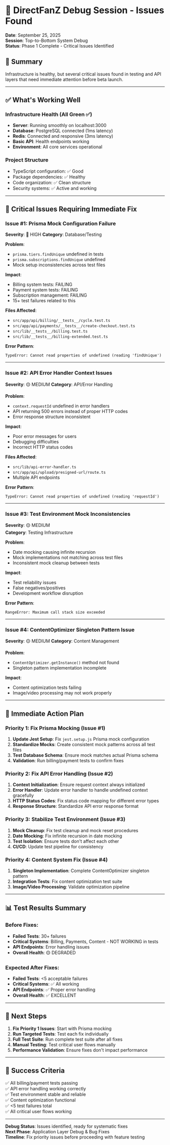 # 🐛 DirectFanZ Debug Session - Issues Found

**Date**: September 25, 2025  
**Session**: Top-to-Bottom System Debug  
**Status**: Phase 1 Complete - Critical Issues Identified

## 🎯 **Summary**
Infrastructure is healthy, but several critical issues found in testing and API layers that need immediate attention before beta launch.

---

## ✅ **What's Working Well**

### Infrastructure Health (All Green ✅)
- **Server**: Running smoothly on localhost:3000
- **Database**: PostgreSQL connected (1ms latency)
- **Redis**: Connected and responsive (3ms latency)
- **Basic API**: Health endpoints working
- **Environment**: All core services operational

### Project Structure
- TypeScript configuration: ✅ Good
- Package dependencies: ✅ Healthy
- Code organization: ✅ Clean structure
- Security systems: ✅ Active and working

---

## 🚨 **Critical Issues Requiring Immediate Fix**

### **Issue #1: Prisma Mock Configuration Failure**
**Severity**: 🔴 HIGH
**Category**: Database/Testing

**Problem**:
- `prisma.tiers.findUnique` undefined in tests
- `prisma.subscriptions.findUnique` undefined
- Mock setup inconsistencies across test files

**Impact**:
- Billing system tests: FAILING
- Payment system tests: FAILING  
- Subscription management: FAILING
- 15+ test failures related to this

**Files Affected**:
- `src/app/api/billing/__tests__/cycle.test.ts`
- `src/app/api/payments/__tests__/create-checkout.test.ts`
- `src/lib/__tests__/billing.test.ts`
- `src/lib/__tests__/billing-extended.test.ts`

**Error Pattern**:
```
TypeError: Cannot read properties of undefined (reading 'findUnique')
```

---

### **Issue #2: API Error Handler Context Issues**
**Severity**: 🟡 MEDIUM
**Category**: API/Error Handling

**Problem**:
- `context.requestId` undefined in error handlers
- API returning 500 errors instead of proper HTTP codes
- Error response structure inconsistent

**Impact**:
- Poor error messages for users
- Debugging difficulties
- Incorrect HTTP status codes

**Files Affected**:
- `src/lib/api-error-handler.ts`
- `src/app/api/upload/presigned-url/route.ts`
- Multiple API endpoints

**Error Pattern**:
```
TypeError: Cannot read properties of undefined (reading 'requestId')
```

---

### **Issue #3: Test Environment Mock Inconsistencies**
**Severity**: 🟡 MEDIUM  
**Category**: Testing Infrastructure

**Problem**:
- Date mocking causing infinite recursion
- Mock implementations not matching across test files
- Inconsistent mock cleanup between tests

**Impact**:
- Test reliability issues
- False negatives/positives
- Development workflow disruption

**Error Pattern**:
```
RangeError: Maximum call stack size exceeded
```

---

### **Issue #4: ContentOptimizer Singleton Pattern Issue**
**Severity**: 🟡 MEDIUM
**Category**: Content Management

**Problem**:
- `ContentOptimizer.getInstance()` method not found
- Singleton pattern implementation incomplete

**Impact**:
- Content optimization tests failing
- Image/video processing may not work properly

---

## 🔧 **Immediate Action Plan**

### **Priority 1: Fix Prisma Mocking (Issue #1)**
1. **Update Jest Setup**: Fix `jest.setup.js` Prisma mock configuration
2. **Standardize Mocks**: Create consistent mock patterns across all test files
3. **Test Database Schema**: Ensure mock matches actual Prisma schema
4. **Validation**: Run billing/payment tests to confirm fixes

### **Priority 2: Fix API Error Handling (Issue #2)**  
1. **Context Initialization**: Ensure request context always initialized
2. **Error Handler**: Update error handler to handle undefined context gracefully
3. **HTTP Status Codes**: Fix status code mapping for different error types
4. **Response Structure**: Standardize API error response format

### **Priority 3: Stabilize Test Environment (Issue #3)**
1. **Mock Cleanup**: Fix test cleanup and mock reset procedures
2. **Date Mocking**: Fix infinite recursion in date mocking
3. **Test Isolation**: Ensure tests don't affect each other
4. **CI/CD**: Update test pipeline for consistency

### **Priority 4: Content System Fix (Issue #4)**
1. **Singleton Implementation**: Complete ContentOptimizer singleton pattern
2. **Integration Tests**: Fix content optimization test suite
3. **Image/Video Processing**: Validate optimization pipeline

---

## 📊 **Test Results Summary**

### Before Fixes:
- **Failed Tests**: 30+ failures
- **Critical Systems**: Billing, Payments, Content - NOT WORKING in tests
- **API Endpoints**: Error handling issues
- **Overall Health**: 🟡 DEGRADED

### Expected After Fixes:
- **Failed Tests**: <5 acceptable failures  
- **Critical Systems**: ✅ All working
- **API Endpoints**: ✅ Proper error handling
- **Overall Health**: ✅ EXCELLENT

---

## 🚀 **Next Steps**

1. **Fix Priority 1 Issues**: Start with Prisma mocking
2. **Run Targeted Tests**: Test each fix individually  
3. **Full Test Suite**: Run complete test suite after all fixes
4. **Manual Testing**: Test critical user flows manually
5. **Performance Validation**: Ensure fixes don't impact performance

---

## 🎯 **Success Criteria**

✅ All billing/payment tests passing  
✅ API error handling working correctly  
✅ Test environment stable and reliable  
✅ Content optimization functional  
✅ <5 test failures total  
✅ All critical user flows working  

---

**Debug Status**: Issues identified, ready for systematic fixes  
**Next Phase**: Application Layer Debug & Bug Fixes  
**Timeline**: Fix priority issues before proceeding with feature testing